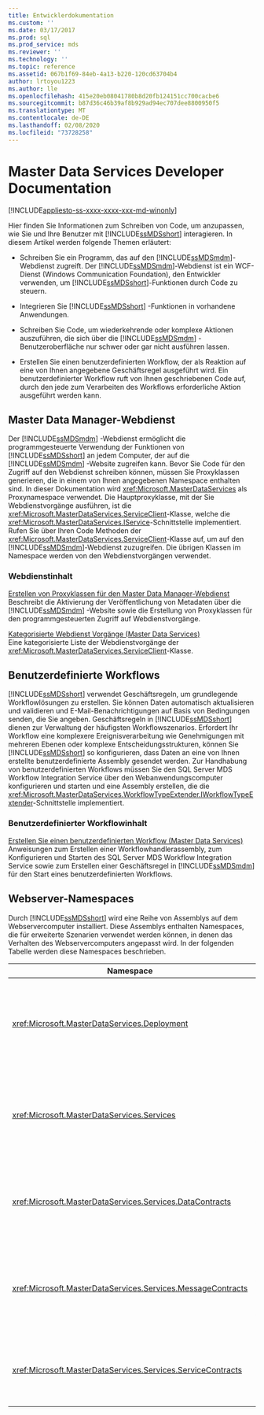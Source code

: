 ```yaml
---
title: Entwicklerdokumentation
ms.custom: ''
ms.date: 03/17/2017
ms.prod: sql
ms.prod_service: mds
ms.reviewer: ''
ms.technology: ''
ms.topic: reference
ms.assetid: 067b1f69-84eb-4a13-b220-120cd63704b4
author: lrtoyou1223
ms.author: lle
ms.openlocfilehash: 415e20eb08041780b8d20fb124151cc700cacbe6
ms.sourcegitcommit: b87d36c46b39af8b929ad94ec707dee8800950f5
ms.translationtype: MT
ms.contentlocale: de-DE
ms.lasthandoff: 02/08/2020
ms.locfileid: "73728258"
---
```

# <a name="master-data-services-developer-documentation"></a>Master Data Services Developer Documentation

[!INCLUDE[appliesto-ss-xxxx-xxxx-xxx-md-winonly](../../includes/appliesto-ss-xxxx-xxxx-xxx-md-winonly.md)]

  Hier finden Sie Informationen zum Schreiben von Code, um anzupassen, wie Sie und Ihre Benutzer mit [!INCLUDE[ssMDSshort](../../includes/ssmdsshort-md.md)] interagieren. In diesem Artikel werden folgende Themen erläutert:  
  
-   Schreiben Sie ein Programm, das auf den [!INCLUDE[ssMDSmdm](../../includes/ssmdsmdm-md.md)]-Webdienst zugreift. Der [!INCLUDE[ssMDSmdm](../../includes/ssmdsmdm-md.md)]-Webdienst ist ein WCF-Dienst (Windows Communication Foundation), den Entwickler verwenden, um [!INCLUDE[ssMDSshort](../../includes/ssmdsshort-md.md)]-Funktionen durch Code zu steuern.  
  
-   Integrieren Sie [!INCLUDE[ssMDSshort](../../includes/ssmdsshort-md.md)] -Funktionen in vorhandene Anwendungen.  
  
-   Schreiben Sie Code, um wiederkehrende oder komplexe Aktionen auszuführen, die sich über die [!INCLUDE[ssMDSmdm](../../includes/ssmdsmdm-md.md)] -Benutzeroberfläche nur schwer oder gar nicht ausführen lassen.  
  
-   Erstellen Sie einen benutzerdefinierten Workflow, der als Reaktion auf eine von Ihnen angegebene Geschäftsregel ausgeführt wird. Ein benutzerdefinierter Workflow ruft von Ihnen geschriebenen Code auf, durch den jede zum Verarbeiten des Workflows erforderliche Aktion ausgeführt werden kann.  
  
## <a name="master-data-manager-web-service"></a>Master Data Manager-Webdienst  
 Der [!INCLUDE[ssMDSmdm](../../includes/ssmdsmdm-md.md)] -Webdienst ermöglicht die programmgesteuerte Verwendung der Funktionen von [!INCLUDE[ssMDSshort](../../includes/ssmdsshort-md.md)] an jedem Computer, der auf die [!INCLUDE[ssMDSmdm](../../includes/ssmdsmdm-md.md)] -Website zugreifen kann. Bevor Sie Code für den Zugriff auf den Webdienst schreiben können, müssen Sie Proxyklassen generieren, die in einem von Ihnen angegebenen Namespace enthalten sind. In dieser Dokumentation wird <xref:Microsoft.MasterDataServices> als Proxynamespace verwendet. Die Hauptproxyklasse, mit der Sie Webdienstvorgänge ausführen, ist die <xref:Microsoft.MasterDataServices.ServiceClient>-Klasse, welche die <xref:Microsoft.MasterDataServices.IService>-Schnittstelle implementiert. Rufen Sie über Ihren Code Methoden der <xref:Microsoft.MasterDataServices.ServiceClient>-Klasse auf, um auf den [!INCLUDE[ssMDSmdm](../../includes/ssmdsmdm-md.md)]-Webdienst zuzugreifen. Die übrigen Klassen im Namespace werden von den Webdienstvorgängen verwendet.  
  
### <a name="web-service-content"></a>Webdienstinhalt  
 [Erstellen von Proxyklassen für den Master Data Manager-Webdienst](../../master-data-services/develop/create-master-data-manager-web-service-proxy-classes.md)  
 Beschreibt die Aktivierung der Veröffentlichung von Metadaten über die [!INCLUDE[ssMDSmdm](../../includes/ssmdsmdm-md.md)] -Website sowie die Erstellung von Proxyklassen für den programmgesteuerten Zugriff auf Webdienstvorgänge.  
  
 [Kategorisierte Webdienst Vorgänge &#40;Master Data Services&#41;](../../master-data-services/develop/categorized-web-service-operations-master-data-services.md)  
 Eine kategorisierte Liste der Webdienstvorgänge der <xref:Microsoft.MasterDataServices.ServiceClient>-Klasse.  
  
## <a name="custom-workflows"></a>Benutzerdefinierte Workflows  
 
  [!INCLUDE[ssMDSshort](../../includes/ssmdsshort-md.md)] verwendet Geschäftsregeln, um grundlegende Workflowlösungen zu erstellen. Sie können Daten automatisch aktualisieren und validieren und E-Mail-Benachrichtigungen auf Basis von Bedingungen senden, die Sie angeben. Geschäftsregeln in [!INCLUDE[ssMDSshort](../../includes/ssmdsshort-md.md)] dienen zur Verwaltung der häufigsten Workflowszenarios. Erfordert Ihr Workflow eine komplexere Ereignisverarbeitung wie Genehmigungen mit mehreren Ebenen oder komplexe Entscheidungsstrukturen, können Sie [!INCLUDE[ssMDSshort](../../includes/ssmdsshort-md.md)] so konfigurieren, dass Daten an eine von Ihnen erstellte benutzerdefinierte Assembly gesendet werden. Zur Handhabung von benutzerdefinierten Workflows müssen Sie den SQL Server MDS Workflow Integration Service über den Webanwendungscomputer konfigurieren und starten und eine Assembly erstellen, die die <xref:Microsoft.MasterDataServices.WorkflowTypeExtender.IWorkflowTypeExtender>-Schnittstelle implementiert.  
  
### <a name="custom-workflow-content"></a>Benutzerdefinierter Workflowinhalt  
 [Erstellen Sie einen benutzerdefinierten Workflow &#40;Master Data Services&#41;](../../master-data-services/develop/create-a-custom-workflow-master-data-services.md)  
 Anweisungen zum Erstellen einer Workflowhandlerassembly, zum Konfigurieren und Starten des SQL Server MDS Workflow Integration Service sowie zum Erstellen einer Geschäftsregel in [!INCLUDE[ssMDSmdm](../../includes/ssmdsmdm-md.md)] für den Start eines benutzerdefinierten Workflows.  
  
## <a name="web-server-namespaces"></a>Webserver-Namespaces  
 Durch [!INCLUDE[ssMDSshort](../../includes/ssmdsshort-md.md)] wird eine Reihe von Assemblys auf dem Webservercomputer installiert. Diese Assemblys enthalten Namespaces, die für erweiterte Szenarien verwendet werden können, in denen das Verhalten des Webservercomputers angepasst wird. In der folgenden Tabelle werden diese Namespaces beschrieben.  
  
|Namespace|BESCHREIBUNG|  
|---------------|-----------------|  
|<xref:Microsoft.MasterDataServices.Deployment>|Enthält Klassen, die zum Erstellen eines Bereitstellungspakets aus einem Modell und zum Bereitstellen eines Pakets in einer [!INCLUDE[ssMDSshort](../../includes/ssmdsshort-md.md)]-Datenbank verwendet werden können.|  
|<xref:Microsoft.MasterDataServices.Services>|Enthält eine Klasse zum Empfangen und Verarbeiten von Webdienstvorgängen, die durch die [!INCLUDE[ssMDSmdm](../../includes/ssmdsmdm-md.md)]-Webanwendung an den Webservercomputer übergeben wurden.|  
|<xref:Microsoft.MasterDataServices.Services.DataContracts>|Enthält Klassen, mit denen definiert wird, wie Daten vom Clientcomputer über die [!INCLUDE[ssMDSmdm](../../includes/ssmdsmdm-md.md)] -Webanwendung an den Webservercomputer übergeben werden.|  
|<xref:Microsoft.MasterDataServices.Services.MessageContracts>|Enthält Klassen, mit denen definiert wird, wie Anforderungen und Antworten vom Clientcomputer über die [!INCLUDE[ssMDSmdm](../../includes/ssmdsmdm-md.md)] -Webanwendung an den Webservercomputer übergeben werden.|  
|<xref:Microsoft.MasterDataServices.Services.ServiceContracts>|Enthält die Schnittstelle, mit der die Vorgänge definiert werden, die durch den [!INCLUDE[ssMDSmdm](../../includes/ssmdsmdm-md.md)] -Webdienst aufgerufen werden können.|  
  
  
